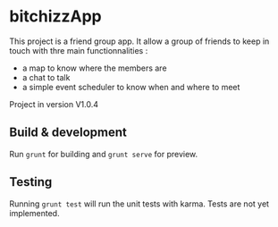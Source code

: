 # bitchizzApp

This project is a friend group app. It allow a group of friends to keep in touch with thre main functionnalities :
  - a map to know where the members are
  - a chat to talk
  - a simple event scheduler to know when and where to meet

Project in version V1.0.4

## Build & development

Run `grunt` for building and `grunt serve` for preview.

## Testing

Running `grunt test` will run the unit tests with karma. Tests are not yet implemented.
